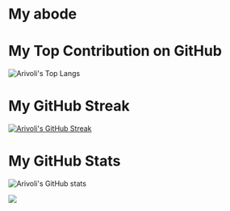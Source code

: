 # My abode

# My Top Contribution on GitHub
![Arivoli's Top Langs](https://github-readme-stats.vercel.app/api/top-langs/?username=arivolispark&langs_count=10)

# My GitHub Streak
[![Arivoli's GitHub Streak](https://streak-stats.demolab.com?user=arivolispark&theme=highcontrast&date_format=M%20j[,%20Y])](https://git.io/streak-stats)

# My GitHub Stats
![Arivoli's GitHub stats](https://github-readme-stats.vercel.app/api?username=arivolispark&show=reviews,prs_merged,prs_merged_percentage&show_icons=true&theme=highcontrast)

![](https://komarev.com/ghpvc/?username=arivolispark&color=blue)
